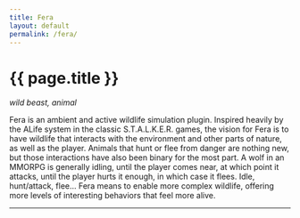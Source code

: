 ```yaml
---
title: Fera
layout: default
permalink: /fera/
---
```


# {{ page.title }}

_wild beast, animal_

Fera is an ambient and active wildlife simulation plugin. Inspired heavily by the ALife system in the classic S.T.A.L.K.E.R. games, the vision for Fera is to have wildlife that interacts with the environment and other parts of nature, as well as the player. Animals that hunt or flee from danger are nothing new, but those interactions have also been binary for the most part. A wolf in an MMORPG is generally idling, until the player comes near, at which point it attacks, until the player hurts it enough, in which case it flees. Idle, hunt/attack, flee... Fera means to enable more complex wildlife, offering more levels of interesting behaviors that feel more alive.

-----

